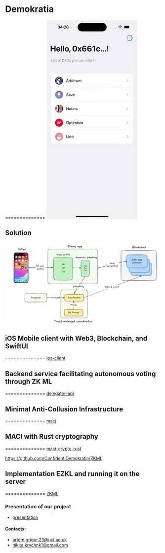 # Demokratia
==============
![App](https://github.com/ConfidentiDemokratia/.github/blob/main/sim.gif)

## Solution
![Image alt](https://github.com/ConfidentiDemokratia/.github/blob/main/scheme.png)

## iOS Mobile client with Web3, Blockchain, and SwiftUI
==============
[ios-client](https://github.com/ConfidentiDemokratia/ios-client)

## Backend service facilitating autonomous voting through ZK ML
==============
[delegator-api](https://github.com/ConfidentiDemokratia/delegator-api)

## Minimal Anti-Collusion Infrastructure
==============
[maci](https://github.com/ConfidentiDemokratia/maci)

## MACI with Rust cryptography
==============
[maci-crypto-rust](https://github.com/ConfidentiDemokratia/maci-crypto-rust)

https://github.com/ConfidentiDemokratia/ZKML

## Implementation EZKL and running it on the server
==============
[ZKML](https://github.com/ConfidentiDemokratia/ZKML)


### Presentation of our project
- [presentation](https://github.com/ConfidentiDemokratia/.github/blob/main/dao_2_compressed.pdf)

#### Contacts:
- artem.grigor.23@ucl.ac.uk
- nikita.krvchnk1@gmail.com


